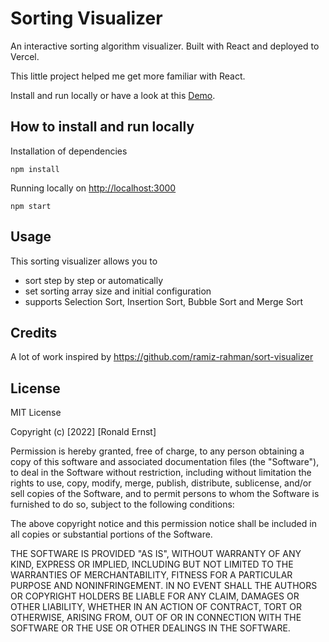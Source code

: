 # Sorting Visualizer

An interactive sorting algorithm visualizer.
Built with React and deployed to Vercel.

This little project helped me get more familiar with React.

Install and run locally or have a look at this [Demo](https://sort-vis-ronaldernst.vercel.app/).

## How to install and run locally

Installation of dependencies

`npm install`

Running locally on <http://localhost:3000>

`npm start`

## Usage

This sorting visualizer allows you to

- sort step by step or automatically
- set sorting array size and initial configuration
- supports Selection Sort, Insertion Sort, Bubble Sort and Merge Sort

## Credits

A lot of work inspired by <https://github.com/ramiz-rahman/sort-visualizer>

## License

MIT License

Copyright (c) [2022] [Ronald Ernst]

Permission is hereby granted, free of charge, to any person obtaining a copy
of this software and associated documentation files (the "Software"), to deal
in the Software without restriction, including without limitation the rights
to use, copy, modify, merge, publish, distribute, sublicense, and/or sell
copies of the Software, and to permit persons to whom the Software is
furnished to do so, subject to the following conditions:

The above copyright notice and this permission notice shall be included in all
copies or substantial portions of the Software.

THE SOFTWARE IS PROVIDED "AS IS", WITHOUT WARRANTY OF ANY KIND, EXPRESS OR
IMPLIED, INCLUDING BUT NOT LIMITED TO THE WARRANTIES OF MERCHANTABILITY,
FITNESS FOR A PARTICULAR PURPOSE AND NONINFRINGEMENT. IN NO EVENT SHALL THE
AUTHORS OR COPYRIGHT HOLDERS BE LIABLE FOR ANY CLAIM, DAMAGES OR OTHER
LIABILITY, WHETHER IN AN ACTION OF CONTRACT, TORT OR OTHERWISE, ARISING FROM,
OUT OF OR IN CONNECTION WITH THE SOFTWARE OR THE USE OR OTHER DEALINGS IN THE
SOFTWARE.
